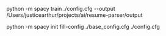 python -m spacy train ./config.cfg --output /Users/justicearthur/projects/ai/resume-parser/output



python -m spacy init fill-config ./base_config.cfg ./config.cfg